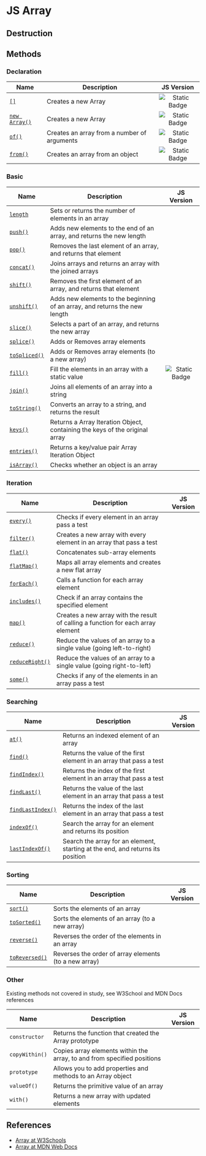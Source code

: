 # JS Array

## Destruction

## Methods

### Declaration

| Name | Description | JS Version |
| - | - | :-: |
| [`[]`](/javascript-references/array/array-declaration.md#literal-notation--) | Creates a new Array | ![Static Badge](https://img.shields.io/badge/ES1%20(1997)-f5f5f5) |
| [`new Array()`](/javascript-references/array/array-declaration.md#new-array) | Creates a new Array | ![Static Badge](https://img.shields.io/badge/ES1%20(1997)-f5f5f5) |
| [`of()`](/javascript-references/array/array-declaration.md#arrayof) | Creates an array from a number of arguments | ![Static Badge](https://img.shields.io/badge/ES6%20(2015)-f5f5f5) |
| [`from()`](/javascript-references/array/array-declaration.md#arrayfrom) | Creates an array from an object | ![Static Badge](https://img.shields.io/badge/ES6%20(2015)-f5f5f5) |

### Basic

| Name | Description | JS Version |
| - | - | :-: |
| [`length`](#) | Sets or returns the number of elements in an array |
| [`push()`](#) | Adds new elements to the end of an array, and returns the new length |
| [`pop()`](#) | Removes the last element of an array, and returns that element |
| [`concat()`](#) | Joins arrays and returns an array with the joined arrays |
| [`shift()`](#) | Removes the first element of an array, and returns that element |
| [`unshift()`](#) | Adds new elements to the beginning of an array, and returns the new length |
| [`slice()`](#) | Selects a part of an array, and returns the new array |
| [`splice()`](#) | Adds or Removes array elements |
| [`toSpliced()`](#) | Adds or Removes array elements (to a new array) |
| [`fill()`](/javascript-references/array/array-declaration.md#arrayfill) | Fill the elements in an array with a static value | ![Static Badge](https://img.shields.io/badge/ES6%20(2015)-f5f5f5) |
| [`join()`](#) | Joins all elements of an array into a string |
| [`toString()`](#) | Converts an array to a string, and returns the result |
| [`keys()`](#) | Returns a Array Iteration Object, containing the keys of the original array |
| [`entries()`](#) | Returns a key/value pair Array Iteration Object |
| [`isArray()`](#) | Checks whether an object is an array |

### Iteration

| Name | Description | JS Version |
| - | - | :-: |
| [`every()`](#) | Checks if every element in an array pass a test |
| [`filter()`](#) | Creates a new array with every element in an array that pass a test |
| [`flat()`](#) | Concatenates sub-array elements |
| [`flatMap()`](#) | Maps all array elements and creates a new flat array |
| [`forEach()`](#) | Calls a function for each array element |
| [`includes()`](#) | Check if an array contains the specified element |
| [`map()`](#) | Creates a new array with the result of calling a function for each array element |
| [`reduce()`](#) | Reduce the values of an array to a single value (going left-to-right) |
| [`reduceRight()`](#) | Reduce the values of an array to a single value (going right-to-left) |
| [`some()`](#) | Checks if any of the elements in an array pass a test |


### Searching

| Name | Description | JS Version |
| - | - | :-: |
| [`at()`](#) | Returns an indexed element of an array |
| [`find()`](#) | Returns the value of the first element in an array that pass a test |
| [`findIndex()`](#) | Returns the index of the first element in an array that pass a test |
| [`findLast()`](#) | Returns the value of the last element in an array that pass a test |
| [`findLastIndex()`](#) | Returns the index of the last element in an array that pass a test |
| [`indexOf()`](#) | Search the array for an element and returns its position |
| [`lastIndexOf()`](#) | Search the array for an element, starting at the end, and returns its position |

### Sorting

| Name | Description | JS Version |
| - | - | :-: |
| [`sort()`](#) | Sorts the elements of an array |
| [`toSorted()`](#) | Sorts the elements of an array (to a new array) |
| [`reverse()`](#) | Reverses the order of the elements in an array |
| [`toReversed()`](#) | Reverses the order of array elements (to a new array) |


### Other

Existing methods not covered in study, see W3School and MDN Docs references

| Name | Description | JS Version |
| - | - | :-: |
| `constructor` | Returns the function that created the Array prototype |
| `copyWithin()` | Copies array elements within the array, to and from specified positions |
| `prototype` | Allows you to add properties and methods to an Array object |
| `valueOf()` | Returns the primitive value of an array |
| `with()` | Returns a new array with updated elements |

## References
- [Array at W3Schools](https://www.w3schools.com/jsref/jsref_obj_array.asp)
- [Array at MDN Web Docs](https://developer.mozilla.org/en-US/docs/Web/JavaScript/Reference/Global_Objects/Array)

